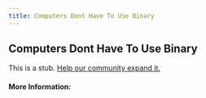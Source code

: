 ```yaml
---
title: Computers Dont Have To Use Binary
---
```


## Computers Dont Have To Use Binary

This is a stub. [Help our community expand it.](https://github.com/freeCodeCamp/guide-articles/tree/master/articles/Math/Number-Theory/Computers-Dont-Have-To-Use-Binary/index.md)

<!-- The article goes here, in GitHub-flavored Markdown. Feel free to add YouTube videos, images, and CodePen/JSBin embeds  -->

#### More Information:
<!-- Please add any articles you think might be helpful to read before writing the article -->



